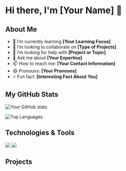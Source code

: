 # Hi there, I'm [Your Name] 👋

## About Me
- 🌱 I’m currently learning **[Your Learning Focus]**
- 👯 I’m looking to collaborate on **[Type of Projects]**
- 🤔 I’m looking for help with **[Project or Topic]**
- 💬 Ask me about **[Your Expertise]**
- 📫 How to reach me: **[Your Contact Information]**
- 😄 Pronouns: **[Your Pronouns]**
- ⚡ Fun fact: **[Interesting Fact About You]**

## My GitHub Stats
![Your GitHub stats](https://github-readme-stats.vercel.app/api/top-langs/?username=B-i-x&layout=compact&theme=dark&background=000000)

![Top Languages](https://github-readme-stats.vercel.app/api/top-langs/?username=B-i-x&layout=compact)

## Technologies & Tools
![](https://img.shields.io/badge/Code-Python-informational?style=flat&logo=python&logoColor=white&color=2bbc8a)
![](https://img.shields.io/badge/Tools-Docker-informational?style=flat&logo=docker&logoColor=white&color=2bbc8a)
<!-- Add more badges from https://shields.io -->

## Projects
<!-- List your projects or pin them on your profile -->

